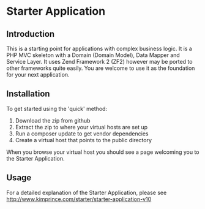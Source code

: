 Starter Application
=======================

Introduction
------------
This is a starting point for applications with complex business logic. It is a PHP MVC skeleton with a
Domain (Domain Model), Data Mapper and Service Layer. It uses Zend Framework 2 (ZF2)
however may be ported to other frameworks quite easily. You are welcome to use it as the foundation for
your next application.

Installation
------------

To get started using the 'quick' method:

1. Download the zip from github
2. Extract the zip to where your virtual hosts are set up
3. Run a composer update to get vendor dependencies
4. Create a virtual host that points to the public directory

When you browse your virtual host you should see a page welcoming you to the Starter Application.

Usage
-----

For a detailed explanation of the Starter Application, please see
http://www.kimprince.com/starter/starter-application-v10